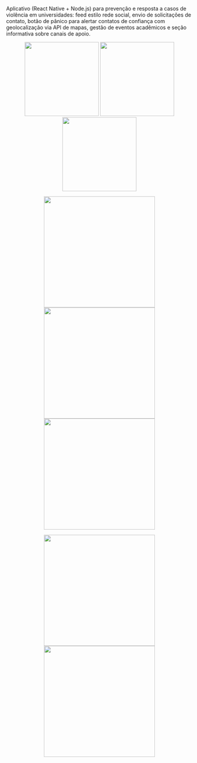 Aplicativo (React Native + Node.js) para prevenção e resposta a casos de violência em universidades: feed estilo rede social, envio de solicitações de contato, botão de pânico para alertar contatos de confiança com geolocalização via API de mapas, gestão de eventos acadêmicos e seção informativa sobre canais de apoio.

<p align="center">
  <img src="https://github.com/user-attachments/assets/566b662e-2203-4b3b-95ae-1edf921e9f47" width="200" />
  <img src="https://github.com/user-attachments/assets/825253a9-da9c-4ef9-9736-142e82df0eb2" width="200" />
  <img src="https://github.com/user-attachments/assets/a7e10166-254c-4758-82f0-2905ad7884da" width="200" />
</p>
<p align="center">
  <img src="https://github.com/user-attachments/assets/9380a1e2-6d34-43d6-bed6-72077a1d18c9" width="300" />
  <img src="https://github.com/user-attachments/assets/ff926ab1-f74c-4623-8cde-586da4c46662" width="300" />
  <img src="https://github.com/user-attachments/assets/42aa4041-68ab-44fc-9975-e8af3e4abcf6" width="300" />
</p>
<p align="center">
  <img src="https://github.com/user-attachments/assets/80dfa2fd-ecac-4062-9a88-ce81d992f9dd" width="300" />
  <img src="https://github.com/user-attachments/assets/6d184274-df15-4f44-9ea4-734373d17ff3" width="300" />
</p>

